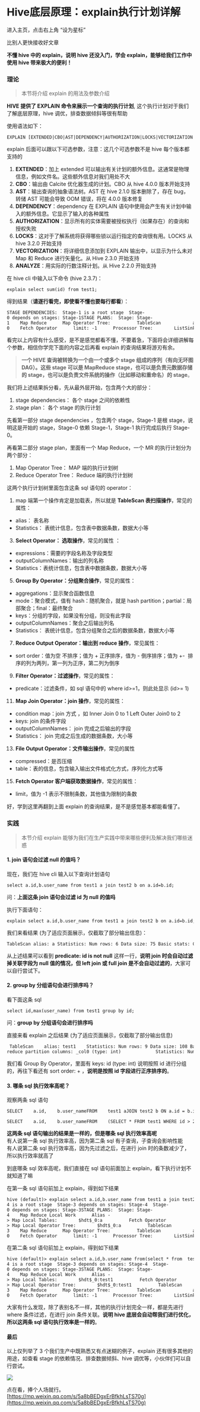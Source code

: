 # Hive底层原理：explain执行计划详解
进入主页，点击右上角 “设为星标”

比别人更快接收好文章

**不懂 hive 中的 explain，说明 hive 还没入门，学会 explain，能够给我们工作中使用 hive 带来极大的便利！**

### 理论

> 本节将介绍 explain 的用法及参数介绍

**HIVE 提供了 EXPLAIN 命令来展示一个查询的执行计划**, 这个执行计划对于我们了解底层原理，hive 调优，排查数据倾斜等很有帮助

使用语法如下：

    EXPLAIN [EXTENDED|CBO|AST|DEPENDENCY|AUTHORIZATION|LOCKS|VECTORIZATION|ANALYZE] query

explain 后面可以跟以下可选参数，注意：这几个可选参数不是 hive 每个版本都支持的

1.  **EXTENDED**：加上 extended 可以输出有关计划的额外信息。这通常是物理信息，例如文件名。这些额外信息对我们用处不大
2.  **CBO**：输出由 Calcite 优化器生成的计划。CBO 从 hive 4.0.0 版本开始支持
3.  **AST**：输出查询的抽象语法树。AST 在 hive 2.1.0 版本删除了，存在 bug，转储 AST 可能会导致 OOM 错误，将在 4.0.0 版本修复
4.  **DEPENDENCY**：dependency 在 EXPLAIN 语句中使用会产生有关计划中输入的额外信息。它显示了输入的各种属性
5.  **AUTHORIZATION**：显示所有的实体需要被授权执行（如果存在）的查询和授权失败
6.  **LOCKS**：这对于了解系统将获得哪些锁以运行指定的查询很有用。LOCKS 从 hive 3.2.0 开始支持
7.  **VECTORIZATION**：将详细信息添加到 EXPLAIN 输出中，以显示为什么未对 Map 和 Reduce 进行矢量化。从 Hive 2.3.0 开始支持
8.  **ANALYZE**：用实际的行数注释计划。从 Hive 2.2.0 开始支持

在 hive cli 中输入以下命令 (hive 2.3.7)：

    explain select sum(id) from test1;

得到结果（**请逐行看完，即使看不懂也要每行都看**）：

    STAGE DEPENDENCIES:  Stage-1 is a root stage  Stage-0 depends on stages: Stage-1STAGE PLANS:  Stage: Stage-1    Map Reduce      Map Operator Tree:          TableScan            alias: test1            Statistics: Num rows: 6 Data size: 75 Basic stats: COMPLETE Column stats: NONE            Select Operator              expressions: id (type: int)              outputColumnNames: id              Statistics: Num rows: 6 Data size: 75 Basic stats: COMPLETE Column stats: NONE              Group By Operator                aggregations: sum(id)                mode: hash                outputColumnNames: _col0                Statistics: Num rows: 1 Data size: 8 Basic stats: COMPLETE Column stats: NONE                Reduce Output Operator                  sort order:                  Statistics: Num rows: 1 Data size: 8 Basic stats: COMPLETE Column stats: NONE                  value expressions: _col0 (type: bigint)      Reduce Operator Tree:        Group By Operator          aggregations: sum(VALUE._col0)          mode: mergepartial          outputColumnNames: _col0          Statistics: Num rows: 1 Data size: 8 Basic stats: COMPLETE Column stats: NONE          File Output Operator            compressed: false            Statistics: Num rows: 1 Data size: 8 Basic stats: COMPLETE Column stats: NONE            table:                input format: org.apache.hadoop.mapred.SequenceFileInputFormat                output format: org.apache.hadoop.hive.ql.io.HiveSequenceFileOutputFormat                serde: org.apache.hadoop.hive.serde2.lazy.LazySimpleSerDe  Stage: Stage-0    Fetch Operator      limit: -1      Processor Tree:        ListSink

看完以上内容有什么感受，是不是感觉都看不懂，不要着急，下面将会详细讲解每个参数，相信你学完下面的内容之后再看 explain 的查询结果将游刃有余。

> **一个 HIVE 查询被转换为一个由一个或多个 stage 组成的序列（有向无环图 DAG）。这些 stage 可以是 MapReduce stage，也可以是负责元数据存储的 stage，也可以是负责文件系统的操作（比如移动和重命名）的 stage**。

我们将上述结果拆分看，先从最外层开始，包含两个大的部分：

1.  stage dependencies： 各个 stage 之间的依赖性
2.  stage plan： 各个 stage 的执行计划

先看第一部分 stage dependencies ，包含两个 stage，Stage-1 是根 stage，说明这是开始的 stage，Stage-0 依赖 Stage-1，Stage-1 执行完成后执行 Stage-0。

再看第二部分 stage plan，里面有一个 Map Reduce，一个 MR 的执行计划分为两个部分：

1.  Map Operator Tree： MAP 端的执行计划树
2.  Reduce Operator Tree： Reduce 端的执行计划树

这两个执行计划树里面包含这条 sql 语句的 operator：

1.  map 端第一个操作肯定是加载表，所以就是 **TableScan 表扫描操作**，常见的属性：

-   alias： 表名称
-   Statistics： 表统计信息，包含表中数据条数，数据大小等

3.  **Select Operator： 选取操作**，常见的属性 ：

-   expressions：需要的字段名称及字段类型
-   outputColumnNames：输出的列名称
-   Statistics：表统计信息，包含表中数据条数，数据大小等

5.  **Group By Operator：分组聚合操作**，常见的属性：

-   aggregations：显示聚合函数信息
-   mode：聚合模式，值有 hash：随机聚合，就是 hash partition；partial：局部聚合；final：最终聚合
-   keys：分组的字段，如果没有分组，则没有此字段
-   outputColumnNames：聚合之后输出列名
-   Statistics： 表统计信息，包含分组聚合之后的数据条数，数据大小等

7.  **Reduce Output Operator：输出到 reduce 操作**，常见属性：

-   sort order：值为空 不排序；值为 + 正序排序，值为 - 倒序排序；值为 +-  排序的列为两列，第一列为正序，第二列为倒序

9.  **Filter Operator：过滤操作**，常见的属性：

-   predicate：过滤条件，如 sql 语句中的 where id>=1，则此处显示 (id>= 1)

11. **Map Join Operator：join 操作**，常见的属性：

-   condition map：join 方式 ，如 Inner Join 0 to 1 Left Outer Join0 to 2
-   keys: join 的条件字段
-   outputColumnNames： join 完成之后输出的字段
-   Statistics： join 完成之后生成的数据条数，大小等

13. **File Output Operator：文件输出操作**，常见的属性

-   compressed：是否压缩
-   table：表的信息，包含输入输出文件格式化方式，序列化方式等

15. **Fetch Operator 客户端获取数据操作**，常见的属性：

-   limit，值为 -1 表示不限制条数，其他值为限制的条数

好，学到这里再翻到上面 explain 的查询结果，是不是感觉基本都能看懂了。

### 实践

> 本节介绍 explain 能够为我们在生产实践中带来哪些便利及解决我们哪些迷惑

#### 1. join 语句会过滤 null 的值吗？

现在，我们在 hive cli 输入以下查询计划语句

    select a.id,b.user_name from test1 a join test2 b on a.id=b.id;

问：**上面这条 join 语句会过滤 id 为 null 的值吗**

执行下面语句：

    explain select a.id,b.user_name from test1 a join test2 b on a.id=b.id;

我们来看结果 (为了适应页面展示，仅截取了部分输出信息)：

    TableScan alias: a Statistics: Num rows: 6 Data size: 75 Basic stats: COMPLETE Column stats: NONE Filter Operator    predicate: id is not null (type: boolean)    Statistics: Num rows: 6 Data size: 75 Basic stats: COMPLETE Column stats: NONE    Select Operator        expressions: id (type: int)        outputColumnNames: _col0        Statistics: Num rows: 6 Data size: 75 Basic stats: COMPLETE Column stats: NONE        HashTable Sink Operator           keys:             0 _col0 (type: int)             1 _col0 (type: int) ...

从上述结果可以看到 **predicate: id is not null** 这样一行，**说明 join 时会自动过滤掉关联字段为 null 值的情况，但 left join 或 full join 是不会自动过滤的**，大家可以自行尝试下。

#### 2. group by 分组语句会进行排序吗？

看下面这条 sql

    select id,max(user_name) from test1 group by id;

问：**group by 分组语句会进行排序吗**

直接来看 explain 之后结果 (为了适应页面展示，仅截取了部分输出信息)

     TableScan    alias: test1    Statistics: Num rows: 9 Data size: 108 Basic stats: COMPLETE Column stats: NONE    Select Operator        expressions: id (type: int), user_name (type: string)        outputColumnNames: id, user_name        Statistics: Num rows: 9 Data size: 108 Basic stats: COMPLETE Column stats: NONE        Group By Operator           aggregations: max(user_name)           keys: id (type: int)           mode: hash           outputColumnNames: _col0, _col1           Statistics: Num rows: 9 Data size: 108 Basic stats: COMPLETE Column stats: NONE           Reduce Output Operator             key expressions: _col0 (type: int)             sort order: +             Map-reduce partition columns: _col0 (type: int)             Statistics: Num rows: 9 Data size: 108 Basic stats: COMPLETE Column stats: NONE             value expressions: _col1 (type: string) ...

我们看 Group By Operator，里面有 keys: id (type: int) 说明按照 id 进行分组的，再往下看还有 sort order: + ，**说明是按照 id 字段进行正序排序的**。

#### 3. 哪条 sql 执行效率高呢？

观察两条 sql 语句

    SELECT    a.id,    b.user_nameFROM    test1 aJOIN test2 b ON a.id = b.idWHERE    a.id > 2;

    SELECT    a.id,    b.user_nameFROM    (SELECT * FROM test1 WHERE id > 2) aJOIN test2 b ON a.id = b.id;

**这两条 sql 语句输出的结果是一样的，但是哪条 sql 执行效率高呢**    
有人说第一条 sql 执行效率高，因为第二条 sql 有子查询，子查询会影响性能    
有人说第二条 sql 执行效率高，因为先过滤之后，在进行 join 时的条数减少了，所以执行效率就高了

到底哪条 sql 效率高呢，我们直接在 sql 语句前面加上 explain，看下执行计划不就知道了嘛

在第一条 sql 语句前加上 explain，得到如下结果

    hive (default)> explain select a.id,b.user_name from test1 a join test2 b on a.id=b.id where a.id >2;OKExplainSTAGE DEPENDENCIES:  Stage-4 is a root stage  Stage-3 depends on stages: Stage-4  Stage-0 depends on stages: Stage-3STAGE PLANS:  Stage: Stage-4    Map Reduce Local Work      Alias -> Map Local Tables:        $hdt$_0:a          Fetch Operator            limit: -1      Alias -> Map Local Operator Tree:        $hdt$_0:a          TableScan            alias: a            Statistics: Num rows: 6 Data size: 75 Basic stats: COMPLETE Column stats: NONE            Filter Operator              predicate: (id > 2) (type: boolean)              Statistics: Num rows: 2 Data size: 25 Basic stats: COMPLETE Column stats: NONE              Select Operator                expressions: id (type: int)                outputColumnNames: _col0                Statistics: Num rows: 2 Data size: 25 Basic stats: COMPLETE Column stats: NONE                HashTable Sink Operator                  keys:                    0 _col0 (type: int)                    1 _col0 (type: int)  Stage: Stage-3    Map Reduce      Map Operator Tree:          TableScan            alias: b            Statistics: Num rows: 6 Data size: 75 Basic stats: COMPLETE Column stats: NONE            Filter Operator              predicate: (id > 2) (type: boolean)              Statistics: Num rows: 2 Data size: 25 Basic stats: COMPLETE Column stats: NONE              Select Operator                expressions: id (type: int), user_name (type: string)                outputColumnNames: _col0, _col1                Statistics: Num rows: 2 Data size: 25 Basic stats: COMPLETE Column stats: NONE                Map Join Operator                  condition map:                       Inner Join 0 to 1                  keys:                    0 _col0 (type: int)                    1 _col0 (type: int)                  outputColumnNames: _col0, _col2                  Statistics: Num rows: 2 Data size: 27 Basic stats: COMPLETE Column stats: NONE                  Select Operator                    expressions: _col0 (type: int), _col2 (type: string)                    outputColumnNames: _col0, _col1                    Statistics: Num rows: 2 Data size: 27 Basic stats: COMPLETE Column stats: NONE                    File Output Operator                      compressed: false                      Statistics: Num rows: 2 Data size: 27 Basic stats: COMPLETE Column stats: NONE                      table:                          input format: org.apache.hadoop.mapred.SequenceFileInputFormat                          output format: org.apache.hadoop.hive.ql.io.HiveSequenceFileOutputFormat                          serde: org.apache.hadoop.hive.serde2.lazy.LazySimpleSerDe      Local Work:        Map Reduce Local Work  Stage: Stage-0    Fetch Operator      limit: -1      Processor Tree:        ListSink

在第二条 sql 语句前加上 explain，得到如下结果

    hive (default)> explain select a.id,b.user_name from(select * from  test1 where id>2 ) a join test2 b on a.id=b.id;OKExplainSTAGE DEPENDENCIES:  Stage-4 is a root stage  Stage-3 depends on stages: Stage-4  Stage-0 depends on stages: Stage-3STAGE PLANS:  Stage: Stage-4    Map Reduce Local Work      Alias -> Map Local Tables:        $hdt$_0:test1          Fetch Operator            limit: -1      Alias -> Map Local Operator Tree:        $hdt$_0:test1          TableScan            alias: test1            Statistics: Num rows: 6 Data size: 75 Basic stats: COMPLETE Column stats: NONE            Filter Operator              predicate: (id > 2) (type: boolean)              Statistics: Num rows: 2 Data size: 25 Basic stats: COMPLETE Column stats: NONE              Select Operator                expressions: id (type: int)                outputColumnNames: _col0                Statistics: Num rows: 2 Data size: 25 Basic stats: COMPLETE Column stats: NONE                HashTable Sink Operator                  keys:                    0 _col0 (type: int)                    1 _col0 (type: int)  Stage: Stage-3    Map Reduce      Map Operator Tree:          TableScan            alias: b            Statistics: Num rows: 6 Data size: 75 Basic stats: COMPLETE Column stats: NONE            Filter Operator              predicate: (id > 2) (type: boolean)              Statistics: Num rows: 2 Data size: 25 Basic stats: COMPLETE Column stats: NONE              Select Operator                expressions: id (type: int), user_name (type: string)                outputColumnNames: _col0, _col1                Statistics: Num rows: 2 Data size: 25 Basic stats: COMPLETE Column stats: NONE                Map Join Operator                  condition map:                       Inner Join 0 to 1                  keys:                    0 _col0 (type: int)                    1 _col0 (type: int)                  outputColumnNames: _col0, _col2                  Statistics: Num rows: 2 Data size: 27 Basic stats: COMPLETE Column stats: NONE                  Select Operator                    expressions: _col0 (type: int), _col2 (type: string)                    outputColumnNames: _col0, _col1                    Statistics: Num rows: 2 Data size: 27 Basic stats: COMPLETE Column stats: NONE                    File Output Operator                      compressed: false                      Statistics: Num rows: 2 Data size: 27 Basic stats: COMPLETE Column stats: NONE                      table:                          input format: org.apache.hadoop.mapred.SequenceFileInputFormat                          output format: org.apache.hadoop.hive.ql.io.HiveSequenceFileOutputFormat                          serde: org.apache.hadoop.hive.serde2.lazy.LazySimpleSerDe      Local Work:        Map Reduce Local Work  Stage: Stage-0    Fetch Operator      limit: -1      Processor Tree:        ListSink

大家有什么发现，除了表别名不一样，其他的执行计划完全一样，都是先进行 where 条件过滤，在进行 join 条件关联。**说明 hive 底层会自动帮我们进行优化，所以这两条 sql 语句执行效率是一样的**。

#### 最后

以上仅列举了 3 个我们生产中既熟悉又有点迷糊的例子，explain 还有很多其他的用途，如查看 stage 的依赖情况、排查数据倾斜、hive 调优等，小伙伴们可以自行尝试。

![](https://mmbiz.qpic.cn/sz_mmbiz_gif/ZubDbBye0zGib9WVmZeHAa0ck2Fbxiam0R1Zccs9LiaVCUoQD0Y4reuaB0m1cB9MJibibBSblZNKe0pg2qRibJ1DafAw/640?wx_fmt=gif)

点在看，捧个人场就行。 
 [https://mp.weixin.qq.com/s/5a8bBEDgxErBfkhLsTS70g](https://mp.weixin.qq.com/s/5a8bBEDgxErBfkhLsTS70g)
